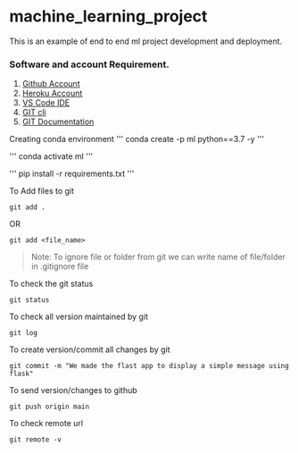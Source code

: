 # machine_learning_project
This is an example of end to end ml project development and deployment.

### Software and account Requirement.

1. [Github Account](https://github.com)
2. [Heroku Account](https://dashboard.heroku.com/login)
3. [VS Code IDE](https://code.visualstudio.com/download)
4. [GIT cli](https://git-scm.com/downloads)
5. [GIT Documentation](https://git-scm.com/docs/gittutorial)


Creating conda environment
'''
conda create -p ml python==3.7 -y
'''

'''
conda activate ml
'''

'''
pip install -r requirements.txt
'''

To Add files to git
```
git add .
```

OR
```
git add <file_name>
```

> Note: To ignore file or folder from git we can write name of file/folder in .gitignore file

To check the git status 
```
git status
```
To check all version maintained by git
```
git log
```

To create version/commit all changes by git
```
git commit -m "We made the flast app to display a simple message using flask"
```

To send version/changes to github
```
git push origin main
```

To check remote url 
```
git remote -v